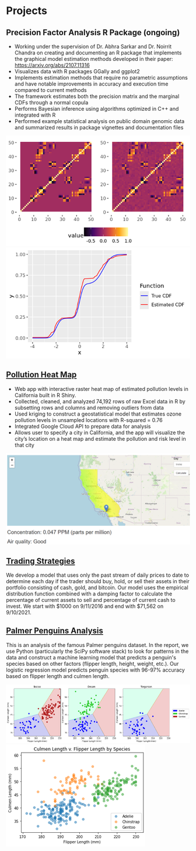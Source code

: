 # Projects

## Precision Factor Analysis R Package (ongoing)
* Working under the supervision of Dr. Abhra Sarkar and Dr. Noirrit Chandra on creating and documenting an R package that
implements the graphical model estimation methods developed in their paper:
https://arxiv.org/abs/2107.11316
* Visualizes data with R packages GGally and ggplot2
* Implements estimation methods that require no parametric assumptions and have notable improvements in accuracy and execution time compared to current methods
* The framework estimates both the precision matrix and the marginal CDFs through a normal copula
* Performs Bayesian inference using algorithms optimized in C++ and integrated with R
* Performed example statistical analysis on public domain genomic data and summarized results in
package vignettes and documentation files

![](/images/PrecFact_precision_matrices.png)
![](/images/PrecFact_recovered_CDF.png)

## [Pollution Heat Map](https://rainbowschubert.shinyapps.io/Pollution_Heat_Map/)
* Web app with interactive raster heat map of estimated pollution levels in California built in R Shiny.
* Collected, cleaned, and analyzed 74,192 rows of raw Excel data in R by subsetting rows and columns
and removing outliers from data
* Used kriging to construct a geostatistical model that estimates ozone pollution levels in unsampled
locations with R-squared = 0.76
* Integrated Google Cloud API to prepare data for analysis
* Allows user to specify a city in California, and the app will visualize the city’s location on a heat map
and estimate the pollution and risk level in that city

![](/images/pollution_heat_map.png)

## [Trading Strategies](https://github.com/alexandershih/Trading-Strategies)
We develop a model that uses only the past stream of daily prices to date to determine each day if the trader should buy, hold, or sell their assets in their portfolio consisting of cash, gold, and bitcoin. Our model uses the empirical distribution function combined with a damping factor to calculate the percentage of current assets to sell and percentage of current cash to invest. We start with $1000 on 9/11/2016 and end with $71,562 on 9/10/2021.

## [Palmer Penguins Analysis](https://github.com/rainbowschubert/Palmer-Penguins-Analysis)
This is an analysis of the famous Palmer penguins dataset. In the report, we use Python (particularly the SciPy software stack) to look for patterns in the data and construct a machine learning model that predicts a penguin's species based on other factors (flipper length, height, weight, etc.). Our logistic regression model predicts penguin species with 96-97% accuracy based on
flipper length and culmen length.

![](/images/logistic_regression.png)
![](/images/culmen_length_vs_flipper_length.png)

